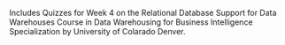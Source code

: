 Includes Quizzes for Week 4 on the Relational Database Support for Data Warehouses Course in Data Warehousing for Business Intelligence Specialization by University of Colarado Denver.